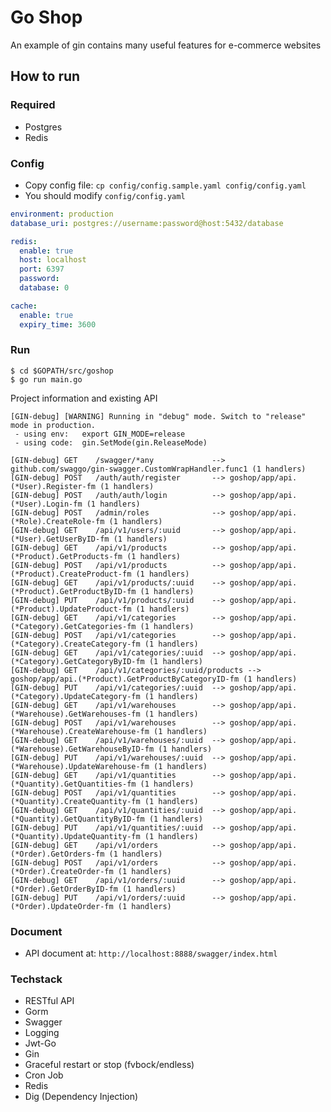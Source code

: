# Go Shop

An example of gin contains many useful features for e-commerce websites

## How to run

### Required

- Postgres
- Redis

### Config
- Copy config file: `cp config/config.sample.yaml config/config.yaml`
- You should modify `config/config.yaml`

```yaml
environment: production
database_uri: postgres://username:password@host:5432/database

redis:
  enable: true
  host: localhost
  port: 6397
  password:
  database: 0

cache:
  enable: true
  expiry_time: 3600
```

### Run
```shell script
$ cd $GOPATH/src/goshop
$ go run main.go 
```

Project information and existing API

```
[GIN-debug] [WARNING] Running in "debug" mode. Switch to "release" mode in production.
 - using env:	export GIN_MODE=release
 - using code:	gin.SetMode(gin.ReleaseMode)

[GIN-debug] GET    /swagger/*any             --> github.com/swaggo/gin-swagger.CustomWrapHandler.func1 (1 handlers)
[GIN-debug] POST   /auth/auth/register       --> goshop/app/api.(*User).Register-fm (1 handlers)
[GIN-debug] POST   /auth/auth/login          --> goshop/app/api.(*User).Login-fm (1 handlers)
[GIN-debug] POST   /admin/roles              --> goshop/app/api.(*Role).CreateRole-fm (1 handlers)
[GIN-debug] GET    /api/v1/users/:uuid       --> goshop/app/api.(*User).GetUserByID-fm (1 handlers)
[GIN-debug] GET    /api/v1/products          --> goshop/app/api.(*Product).GetProducts-fm (1 handlers)
[GIN-debug] POST   /api/v1/products          --> goshop/app/api.(*Product).CreateProduct-fm (1 handlers)
[GIN-debug] GET    /api/v1/products/:uuid    --> goshop/app/api.(*Product).GetProductByID-fm (1 handlers)
[GIN-debug] PUT    /api/v1/products/:uuid    --> goshop/app/api.(*Product).UpdateProduct-fm (1 handlers)
[GIN-debug] GET    /api/v1/categories        --> goshop/app/api.(*Category).GetCategories-fm (1 handlers)
[GIN-debug] POST   /api/v1/categories        --> goshop/app/api.(*Category).CreateCategory-fm (1 handlers)
[GIN-debug] GET    /api/v1/categories/:uuid  --> goshop/app/api.(*Category).GetCategoryByID-fm (1 handlers)
[GIN-debug] GET    /api/v1/categories/:uuid/products --> goshop/app/api.(*Product).GetProductByCategoryID-fm (1 handlers)
[GIN-debug] PUT    /api/v1/categories/:uuid  --> goshop/app/api.(*Category).UpdateCategory-fm (1 handlers)
[GIN-debug] GET    /api/v1/warehouses        --> goshop/app/api.(*Warehouse).GetWarehouses-fm (1 handlers)
[GIN-debug] POST   /api/v1/warehouses        --> goshop/app/api.(*Warehouse).CreateWarehouse-fm (1 handlers)
[GIN-debug] GET    /api/v1/warehouses/:uuid  --> goshop/app/api.(*Warehouse).GetWarehouseByID-fm (1 handlers)
[GIN-debug] PUT    /api/v1/warehouses/:uuid  --> goshop/app/api.(*Warehouse).UpdateWarehouse-fm (1 handlers)
[GIN-debug] GET    /api/v1/quantities        --> goshop/app/api.(*Quantity).GetQuantities-fm (1 handlers)
[GIN-debug] POST   /api/v1/quantities        --> goshop/app/api.(*Quantity).CreateQuantity-fm (1 handlers)
[GIN-debug] GET    /api/v1/quantities/:uuid  --> goshop/app/api.(*Quantity).GetQuantityByID-fm (1 handlers)
[GIN-debug] PUT    /api/v1/quantities/:uuid  --> goshop/app/api.(*Quantity).UpdateQuantity-fm (1 handlers)
[GIN-debug] GET    /api/v1/orders            --> goshop/app/api.(*Order).GetOrders-fm (1 handlers)
[GIN-debug] POST   /api/v1/orders            --> goshop/app/api.(*Order).CreateOrder-fm (1 handlers)
[GIN-debug] GET    /api/v1/orders/:uuid      --> goshop/app/api.(*Order).GetOrderByID-fm (1 handlers)
[GIN-debug] PUT    /api/v1/orders/:uuid      --> goshop/app/api.(*Order).UpdateOrder-fm (1 handlers)
```

### Document
* API document at: `http://localhost:8888/swagger/index.html`

### Techstack
- RESTful API
- Gorm
- Swagger
- Logging
- Jwt-Go
- Gin
- Graceful restart or stop (fvbock/endless)
- Cron Job
- Redis
- Dig (Dependency Injection)